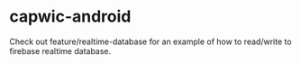 # capwic-android

Check out feature/realtime-database for an example of how to read/write to firebase realtime database.
